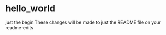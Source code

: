 # hello_world
just the begin
These changes will be made to just the README file on your readme-edits
